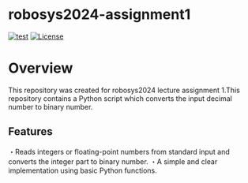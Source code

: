 # robosys2024-assignment1

[![test](https://github.com/Hanb12-JO/robosys2024-assignment1/actions/workflows/test.yml/badge.svg)](https://github.com/Hanb12-JO/robosys2024-assignment1/actions/workflows/test.yml)
[![License](https://img.shields.io/badge/License-BSD_3--Clause-blue.svg)](https://opensource.org/licenses/BSD-3-Clause)

# Overview
This repository was created for robosys2024 lecture assignment 1.This repository contains a Python script which converts the input decimal number to binary number. 

## Features
・Reads integers or floating-point numbers from standard input and converts the integer part to binary number.
・A simple and clear implementation using basic Python functions.

